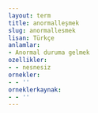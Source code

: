 ```yaml
---
layout: term
title: anormalleşmek
slug: anormallesmek
lisan: Türkçe
anlamlar:
- Anormal duruma gelmek
ozellikler:
- - nesnesiz
ornekler:
- - ''
orneklerkaynak:
- - ''
---
```


